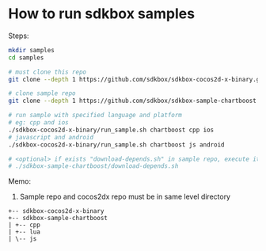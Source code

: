 
# How to run sdkbox samples

Steps:

~~~bash
mkdir samples
cd samples

# must clone this repo
git clone --depth 1 https://github.com/sdkbox/sdkbox-cocos2d-x-binary.git

# clone sample repo
git clone --depth 1 https://github.com/sdkbox/sdkbox-sample-chartboost.git

# run sample with specified language and platform
# eg: cpp and ios
./sdkbox-cocos2d-x-binary/run_sample.sh chartboost cpp ios
# javascript and android
./sdkbox-cocos2d-x-binary/run_sample.sh chartboost js android

# <optional> if exists "download-depends.sh" in sample repo, execute it
# ./sdkbox-sample-chartboost/download-depends.sh

~~~

Memo:

1.  Sample repo and cocos2dx repo must be in same level directory

~~~
+-- sdkbox-cocos2d-x-binary
+-- sdkbox-sample-chartboost
| +-- cpp
| +-- lua
| \-- js
~~~
